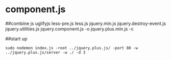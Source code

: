 # component.js

##combine js
uglifyjs less-pre.js less.js jquery.min.js jquery.destroy-event.js jquery.utilities.js jquery.component.js -o jquery.plus.min.js -c 

##start up

`
  sudo nodemon index.js -root ../jquery.plus.js/ -port 80 -w ../jquery.plus.js/server -w ./ -d 3
`
